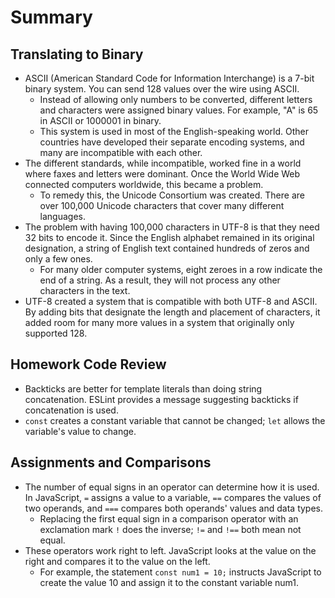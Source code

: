 # Summary

## Translating to Binary
* ASCII (American Standard Code for Information Interchange) is a 7-bit binary system. You can send 128 values over the wire using ASCII.
  * Instead of allowing only numbers to be converted, different letters and characters were assigned binary values. For example, "A" is 65 in ASCII or 1000001 in binary.
  * This system is used in most of the English-speaking world. Other countries have developed their separate encoding systems, and many are incompatible with each other.
* The different standards, while incompatible, worked fine in a world where faxes and letters were dominant. Once the World Wide Web connected computers worldwide, this became a problem.
  * To remedy this, the Unicode Consortium was created. There are over 100,000 Unicode characters that cover many different languages.
* The problem with having 100,000 characters in UTF-8 is that they need 32 bits to encode it. Since the English alphabet remained in its original designation, a string of English text contained hundreds of zeros and only a few ones.
  * For many older computer systems, eight zeroes in a row indicate the end of a string. As a result, they will not process any other characters in the text.
* UTF-8 created a system that is compatible with both UTF-8 and ASCII. By adding bits that designate the length and placement of characters, it added room for many more values in a system that originally only supported 128.

## Homework Code Review
* Backticks are better for template literals than doing string concatenation. ESLint provides a message suggesting backticks if concatenation is used.
* `const` creates a constant variable that cannot be changed; `let` allows the variable's value to change.

## Assignments and Comparisons
* The number of equal signs in an operator can determine how it is used. In JavaScript, `=` assigns a value to a variable, `==` compares the values of two operands, and `===` compares both operands' values and data types.
  * Replacing the first equal sign in a comparison operator with an exclamation mark `!` does the inverse; `!=` and `!==` both mean not equal.
* These operators work right to left. JavaScript looks at the value on the right and compares it to the value on the left.
  * For example, the statement `const num1 = 10;` instructs JavaScript to create the value 10 and assign it to the constant variable num1.
